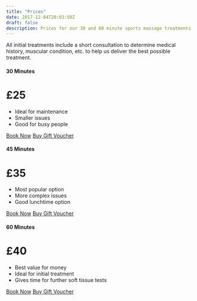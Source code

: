 ```yaml
---
title: "Prices"
date: 2017-12-04T20:03:50Z
draft: false
description: Prices for our 30 and 60 minute sports massage treatments.
---
```


<div class="alert alert-info" role="alert">
  All initial treatments include a short consultation to determine medical history, muscular condition, etc.
   to help us deliver the best possible treatment.
</div>

<div class="container">
  <div class="card-deck mb-3 text-center">
        <div class="card mb-4 box-shadow">
          <div class="card-header">
            <h4 class="my-0 font-weight-normal">30 Minutes</h4>
          </div>
          <div class="card-body">
            <h1 class="card-title pricing-card-title">£25</h1>
            <ul class="list-unstyled mt-3 mb-4">
              <li>Ideal for maintenance</li>
              <li>Smaller issues</li>
              <li>Good for busy people</li>
              <!-- <li>Single muscle</li> -->
            </ul>
            <a class="btn btn-lg btn-block btn-primary" href="https://vitfitcdf.as.me/schedule.php?appointmentType=4960152">Book Now</a>
            <a class="btn btn-lg btn-block btn-secondary" href="https://app.acuityscheduling.com/catalog.php?owner=14767332&action=addCart&clear=1&id=548607">Buy Gift Voucher</a>
          </div>
        </div>
        <div class="card mb-4 box-shadow">
          <div class="card-header">
            <h4 class="my-0 font-weight-normal">45 Minutes</h4>
          </div>
          <div class="card-body">
            <h1 class="card-title pricing-card-title">£35</h1>
            <ul class="list-unstyled mt-3 mb-4">
              <li>Most popular option</li>
              <li>More complex issues</li>
              <li>Good lunchtime option</li>
              <!-- <li>Help center access</li> -->
            </ul>
            <a class="btn btn-lg btn-block btn-primary" href="https://vitfitcdf.as.me/schedule.php?appointmentType=5000807">Book Now</a>
            <a class="btn btn-lg btn-block btn-secondary" href="https://app.acuityscheduling.com/catalog.php?owner=14767332&action=addCart&clear=1&id=548609">Buy Gift Voucher</a>
          </div>
        </div>
        <div class="card mb-4 box-shadow">
          <div class="card-header">
            <h4 class="my-0 font-weight-normal">60 Minutes</h4>
          </div>
          <div class="card-body">
            <h1 class="card-title pricing-card-title">£40</h1>
            <ul class="list-unstyled mt-3 mb-4">
              <li>Best value for money</li>
              <li>Ideal for initial treatment</li>
              <li>Gives time for further soft tissue tests</li>
              <!-- <li>Help center access</li> -->
            </ul>
            <a class="btn btn-lg btn-block btn-primary" href="https://vitfitcdf.as.me/schedule.php?appointmentType=4960214">Book Now</a>
            <a class="btn btn-lg btn-block btn-secondary" href="https://app.acuityscheduling.com/catalog.php?owner=14767332&action=addCart&clear=1&id=548610">Buy Gift Voucher</a>
          </div>
        </div>
      </div>
    </div>

<!-- <table class="table">
  <tbody>
    <tr>
      <td>30 Minutes</td>
      <td>£25</td>
      <td><a class="btn btn-primary" href="https://vitfitcdf.as.me/schedule.php?appointmentType=4960152">Book Now</a>
      <a class="btn btn-secondary" href="https://app.acuityscheduling.com/catalog.php?owner=14767332&action=addCart&clear=1&id=548607" role="button">Buy Gift Voucher</a></td>
    </tr>
    <tr>
      <td>45 Minutes</td>
      <td>£35</td>
      <td><a class="btn btn-primary" href="https://vitfitcdf.as.me/schedule.php?appointmentType=5000807" role="button">Book Now</a>
      <a class="btn btn-secondary" href="https://app.acuityscheduling.com/catalog.php?owner=14767332&action=addCart&clear=1&id=548609" role="button">Buy Gift Voucher</a></td>
    </tr>
    <tr>
      <td>60 Minutes</td>
      <td>£40</td>
      <td><a class="btn btn-primary" href="https://vitfitcdf.as.me/schedule.php?appointmentType=4960214" role="button">Book Now</a>
      <a class="btn btn-secondary" href="https://app.acuityscheduling.com/catalog.php?owner=14767332&action=addCart&clear=1&id=548610" role="button">Buy Gift Voucher</a></td>
    </tr>
  </tbody>
</table> -->
